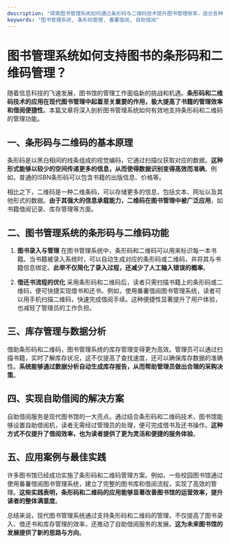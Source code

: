 ```yaml
---
description: "探索图书管理系统如何通过条形码与二维码技术提升图书管理效率，适合各种类型的图书馆使用。"
keywords: "图书管理系统, 条形码管理, 番薯借阅, 自助借阅"
---
```

# 图书管理系统如何支持图书的条形码和二维码管理？

随着信息科技的飞速发展，图书馆的管理工作面临新的挑战和机遇。**条形码和二维码技术的应用在现代图书管理中起着至关重要的作用，极大提高了书籍的管理效率和借阅便捷性**。本篇文章将深入剖析图书管理系统如何有效地支持条形码和二维码的管理功能。

## 一、条形码与二维码的基本原理

条形码是以黑白相间的线条组成的视觉编码，它通过扫描仪获取对应的数据。**这种形式能够以较少的空间传递更多的信息，从而使得数据识别变得高效而准确**。例如，普通的ISBN条形码可以包含书籍的出版信息、价格等。

相比之下，二维码是一种二维条码，可以存储更多的信息，包括文本、网址以及其他形式的数据。**由于其强大的信息承载能力，二维码在图书管理中被广泛应用**，如书籍借阅记录、库存管理等方面。

## 二、图书管理系统的条形码与二维码功能

1. **图书录入与管理**
   在图书管理系统中，条形码和二维码可以用来标识每一本书籍。当书籍被录入系统时，可以自动生成对应的条形码或二维码，并将其与书籍信息绑定。**此举不仅简化了录入过程，还减少了人工输入错误的概率**。

2. **借还书流程的优化**
   采用条形码和二维码后，读者只需扫描书籍上的条形码或二维码，便可快捷实现借书和还书。例如，使用番薯借阅图书管理系统，读者可以用手机扫描二维码，快速完成借阅手续。这种便捷性显著提升了用户体验，也减轻了管理员的工作负担。

## 三、库存管理与数据分析

借助条形码和二维码，图书管理系统的库存管理变得更为高效。管理员可以通过扫描书籍，实时了解库存状况，这不仅提高了查找速度，还可以确保库存数据的准确性。**系统能够通过数据分析自动生成库存报告，从而帮助管理员做出合理的采购决策**。

## 四、实现自助借阅的解决方案

自助借阅服务是现代图书馆的一大亮点。通过结合条形码和二维码技术，图书馆能够设置自助借阅机，读者无需经过管理员的处理，便可完成借书及还书操作。**这种方式不仅提升了借阅效率，也为读者提供了更为灵活和便捷的服务体验**。

## 五、应用案例与最佳实践

许多图书馆已经成功实施了条形码和二维码管理方案。例如，一些校园图书馆通过使用番薯借阅图书管理系统，建立了完整的图书库和借阅流程，实现了高效的管理。**这些实践表明，条形码和二维码的应用能够显著改善图书馆的运营效率，提升读者的整体满意度**。

总结来说，现代图书管理系统通过支持条形码和二维码的管理，不仅提高了图书录入、借还书和库存管理的效率，还推动了自助借阅服务的发展。**这为未来图书馆的发展提供了新的思路与方向**。
